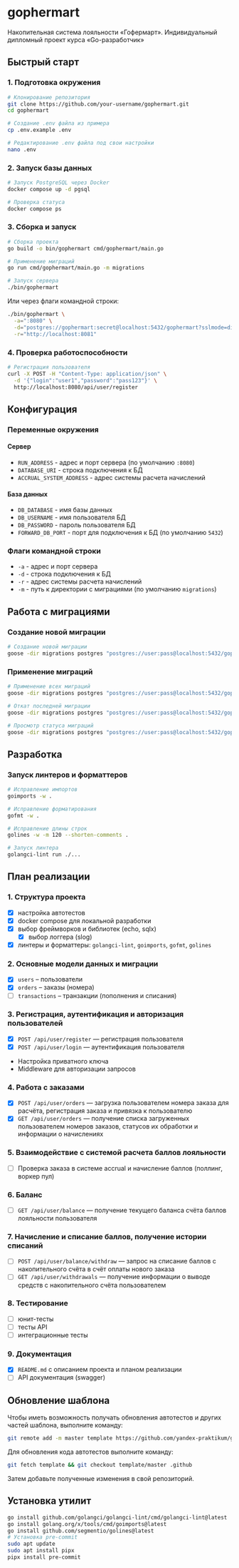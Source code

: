 # gophermart

Накопительная система лояльности «Гофермарт». Индивидуальный дипломный проект курса «Go-разработчик»

## Быстрый старт

### 1. Подготовка окружения

```bash
# Клонирование репозитория
git clone https://github.com/your-username/gophermart.git
cd gophermart

# Создание .env файла из примера
cp .env.example .env

# Редактирование .env файла под свои настройки
nano .env
```

### 2. Запуск базы данных

```bash
# Запуск PostgreSQL через Docker
docker compose up -d pgsql

# Проверка статуса
docker compose ps
```

### 3. Сборка и запуск

```bash
# Сборка проекта
go build -o bin/gophermart cmd/gophermart/main.go

# Применение миграций
go run cmd/gophermart/main.go -m migrations

# Запуск сервера
./bin/gophermart
```

Или через флаги командной строки:
```bash
./bin/gophermart \
  -a=":8080" \
  -d="postgres://gophermart:secret@localhost:5432/gophermart?sslmode=disable" \
  -r="http://localhost:8081"
```

### 4. Проверка работоспособности

```bash
# Регистрация пользователя
curl -X POST -H "Content-Type: application/json" \
  -d '{"login":"user1","password":"pass123"}' \
  http://localhost:8080/api/user/register
```

## Конфигурация

### Переменные окружения

#### Сервер
- `RUN_ADDRESS` - адрес и порт сервера (по умолчанию `:8080`)
- `DATABASE_URI` - строка подключения к БД
- `ACCRUAL_SYSTEM_ADDRESS` - адрес системы расчета начислений

#### База данных
- `DB_DATABASE` - имя базы данных
- `DB_USERNAME` - имя пользователя БД
- `DB_PASSWORD` - пароль пользователя БД
- `FORWARD_DB_PORT` - порт для подключения к БД (по умолчанию `5432`)

### Флаги командной строки

- `-a` - адрес и порт сервера
- `-d` - строка подключения к БД
- `-r` - адрес системы расчета начислений
- `-m` - путь к директории с миграциями (по умолчанию `migrations`)

## Работа с миграциями

### Создание новой миграции

```bash
# Создание новой миграции
goose -dir migrations postgres "postgres://user:pass@localhost:5432/gophermart?sslmode=disable" create add_users_table sql
```

### Применение миграций

```bash
# Применение всех миграций
goose -dir migrations postgres "postgres://user:pass@localhost:5432/gophermart?sslmode=disable" up

# Откат последней миграции
goose -dir migrations postgres "postgres://user:pass@localhost:5432/gophermart?sslmode=disable" down

# Просмотр статуса миграций
goose -dir migrations postgres "postgres://user:pass@localhost:5432/gophermart?sslmode=disable" status
```

## Разработка

### Запуск линтеров и форматтеров

```bash
# Исправление импортов
goimports -w .

# Исправление форматирования
gofmt -w .

# Исправление длины строк
golines -w -m 120 --shorten-comments .

# Запуск линтера
golangci-lint run ./...
```

## План реализации

### 1. Структура проекта

- [x] настройка автотестов
- [x] docker compose для локальной разработки
- [x] выбор фреймворков и библиотек (echo, sqlx)
  - [x] выбор логгера (slog)
- [x] линтеры и форматтеры: `golangci-lint`, `goimports`, `gofmt`, `golines`

### 2. Основные модели данных и миграции

- [x] `users` – пользователи
- [x] `orders` – заказы (номера)
- [ ] `transactions` – транзакции (пополнения и списания)

### 3. Регистрация, аутентификация и авторизация пользователей

- [x] `POST /api/user/register` — регистрация пользователя
- [x] `POST /api/user/login` — аутентификация пользователя
- Настройка приватного ключа
- Middleware для авторизации запросов

### 4. Работа с заказами

- [x] `POST /api/user/orders` — загрузка пользователем номера заказа для расчёта, регистрация заказа и привязка к пользователю
- [x] `GET /api/user/orders` — получение списка загруженных пользователем номеров заказов, статусов их обработки и информации о начислениях

### 5. Взаимодействие с системой расчета баллов лояльности

- [ ] Проверка заказа в системе accrual и начисление баллов (поллинг, воркер пул)

### 6. Баланс

- [ ] `GET /api/user/balance` — получение текущего баланса счёта баллов лояльности пользователя

### 7. Начисление и списание баллов, получение истории списаний

- [ ] `POST /api/user/balance/withdraw` — запрос на списание баллов с накопительного счёта в счёт оплаты нового заказа
- [ ] `GET /api/user/withdrawals` — получение информации о выводе средств с накопительного счёта пользователем

### 8. Тестирование

- [ ] юнит-тесты
- [ ] тесты API
- [ ] интеграционные тесты

### 9. Документация

- [x] `README.md` с описанием проекта и планом реализации
- [ ] API документация (swagger)

## Обновление шаблона

Чтобы иметь возможность получать обновления автотестов и других частей шаблона, выполните команду:

```bash
git remote add -m master template https://github.com/yandex-praktikum/go-musthave-diploma-tpl.git
```

Для обновления кода автотестов выполните команду:

```bash
git fetch template && git checkout template/master .github
```

Затем добавьте полученные изменения в свой репозиторий.

## Установка утилит

```bash
go install github.com/golangci/golangci-lint/cmd/golangci-lint@latest
go install golang.org/x/tools/cmd/goimports@latest
go install github.com/segmentio/golines@latest
# Установка pre-commit
sudo apt update
sudo apt install pipx
pipx install pre-commit
```
